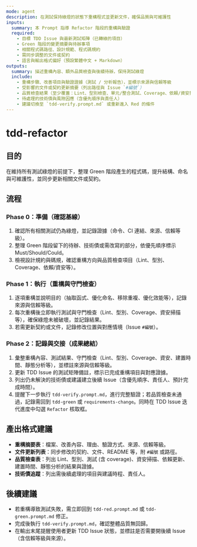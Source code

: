 ```yaml
---
mode: agent
description: 在測試保持綠燈的狀態下重構程式並更新文件，確保品質與可維護性
inputs:
  summary: 本 Prompt 指導 Refactor 階段的重構與驗證
  required:
    - 目標 TDD Issue 與最新測試矩陣（已轉綠的項目）
    - Green 階段的變更摘要與待辦事項
    - 相關程式碼路徑、設計規範、程式碼規約
    - 需同步調整的文件或契約
    - 語言與輸出格式偏好（預設繁體中文 + Markdown）
outputs:
  summary: 描述重構內容、額外品質檢查與後續待辦，保持測試綠燈
  include:
    - 重構步驟、改善項目與驗證證據（測試 / 分析報告），並標示來源與信賴等級
    - 受影響的文件或契約更新摘要（列出路徑與 Issue `#編號`）
    - 品質檢查結果（至少覆蓋：Lint、型別檢查、單元/整合測試、Coverage、依賴/資安掃描、建置時間、靜態分析）
    - 待處理的技術債與風險因應（含優先順序與責任人）
    - 建議切換至 `tdd-verify.prompt.md` 或重新進入 Red 的條件
---
```


# tdd-refactor

## 目的

在維持所有測試綠燈的前提下，整理 Green 階段產生的程式碼，提升結構、命名與可維護性，並同步更新相關文件或契約。

## 流程

### Phase 0：準備（確認基線）
1. 確認所有相關測試仍為綠燈，並記錄證據（命令、CI 連結、來源、信賴等級）。
2. 整理 Green 階段留下的待辦、技術債或需改寫的部分，依優先順序標示 Must/Should/Could。
3. 檢視設計規約與碼規，確認重構方向與品質檢查項目（Lint、型別、Coverage、依賴/資安等）。

### Phase 1：執行（重構與守門檢查）
1. 逐項重構並說明目的（抽取函式、優化命名、移除重複、優化效能等），記錄來源與信賴等級。
2. 每次重構後立即執行測試與守門檢查（Lint、型別、Coverage、資安掃描等），確保綠燈未被破壞，並記錄結果。
3. 若需更新契約或文件，記錄修改位置與對應情境（Issue `#編號`）。

### Phase 2：記錄與交接（成果總結）
1. 彙整重構內容、測試結果、守門檢查（Lint、型別、Coverage、資安、建置時間、靜態分析等），並標註來源與信賴等級。
2. 更新 TDD Issue 的測試矩陣備註，標示已完成重構項目與對應證據。
3. 列出仍未解決的技術債或建議建立後續 Issue（含優先順序、責任人、預計完成時間）。
4. 提醒下一步執行 `tdd-verify.prompt.md`，進行完整驗證；若品質檢查未通過，記錄需回到 `tdd-green` 或 `requirements-change`。同時在 TDD Issue 迭代進度中勾選 `Refactor` 核取框。

## 產出格式建議

- **重構摘要表**：檔案、改善內容、理由、驗證方式、來源、信賴等級。
- **文件更新列表**：同步修改的契約、文件、README 等，附 `#編號` 或路徑。
- **品質檢查表**：列出 Lint、型別、測試 (含 coverage)、資安掃描、依賴更新、建置時間、靜態分析的結果與證據。
- **技術債追蹤**：列出需後續處理的項目與建議時程、責任人。

## 後續建議

- 若重構導致測試失敗，需立即回到 `tdd-red.prompt.md` 或 `tdd-green.prompt.md` 修正。
- 完成後執行 `tdd-verify.prompt.md`，確認整體品質無回歸。
- 在輸出末尾提醒使用者更新 TDD Issue 狀態，並標註是否需要開後續 Issue（含信賴等級與來源）。
